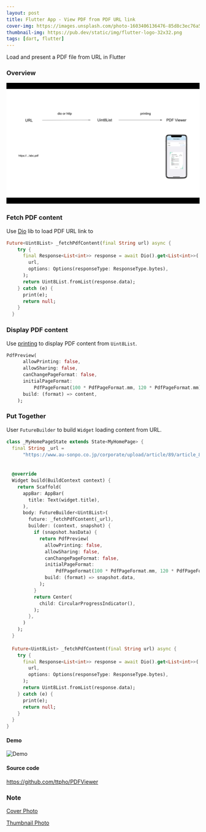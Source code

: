 ```yaml
---
layout: post
title: Flutter App - View PDF from PDF URL link
cover-img: https://images.unsplash.com/photo-1603406136476-85d8c3ec76a5
thumbnail-img: https://pub.dev/static/img/flutter-logo-32x32.png
tags: [dart, flutter]
---
```


Load and present a PDF file from URL in Flutter

### Overview

![URL PDF View](/assets/img/2021-08-24/url-pdf-view.png)

### Fetch PDF content

Use [Dio](https://pub.dev/packages/dio) lib to load PDF URL link to

```dart
Future<Uint8List> _fetchPdfContent(final String url) async {
    try {
      final Response<List<int>> response = await Dio().get<List<int>>(
        url,
        options: Options(responseType: ResponseType.bytes),
      );
      return Uint8List.fromList(response.data);
    } catch (e) {
      print(e);
      return null;
    }
  }
```

### Display PDF content

Use [printing](https://pub.dev/packages/printing) to display PDF content from `Uint8List`.

```dart
PdfPreview(
      allowPrinting: false,
      allowSharing: false,
      canChangePageFormat: false,
      initialPageFormat:
          PdfPageFormat(100 * PdfPageFormat.mm, 120 * PdfPageFormat.mm),
      build: (format) => content,
    );
```

### Put Together

User `FutureBuilder` to build `Widget` loading content from URL.

```dart
class _MyHomePageState extends State<MyHomePage> {
  final String _url =
      "https://www.au-sonpo.co.jp/corporate/upload/article/89/article_89_1.pdf";


  @override
  Widget build(BuildContext context) {
    return Scaffold(
      appBar: AppBar(
        title: Text(widget.title),
      ),
      body: FutureBuilder<Uint8List>(
        future: _fetchPdfContent(_url),
        builder: (context, snapshot) {
          if (snapshot.hasData) {
            return PdfPreview(
              allowPrinting: false,
              allowSharing: false,
              canChangePageFormat: false,
              initialPageFormat:
                  PdfPageFormat(100 * PdfPageFormat.mm, 120 * PdfPageFormat.mm),
              build: (format) => snapshot.data,
            );
          }
          return Center(
            child: CircularProgressIndicator(),
          );
        },
      )
    );
  }

  Future<Uint8List> _fetchPdfContent(final String url) async {
    try {
      final Response<List<int>> response = await Dio().get<List<int>>(
        url,
        options: Options(responseType: ResponseType.bytes),
      );
      return Uint8List.fromList(response.data);
    } catch (e) {
      print(e);
      return null;
    }
  }
}

```

#### Demo

![Demo](https://user-images.githubusercontent.com/3994863/126652864-45c69e73-1b4a-4f5a-b5a1-a9f20c6ac059.png)

#### Source code

https://github.com/ttpho/PDFViewer

### Note

[Cover Photo](https://unsplash.com/photos/g-d-S9gF2sY)

[Thumbnail Photo](https://dart.dev/assets/shared/dart/logo+text/horizontal/white-e71fb382ad5229792cc704b3ee7a88f8013e986d6e34f0956d89c453b454d0a5.svg)

